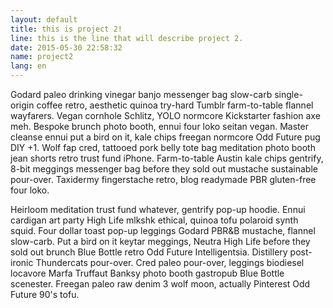 ```yaml
---
layout: default
title: this is project 2!
line: this is the line that will describe project 2.
date: 2015-05-30 22:58:32
name: project2
lang: en
---
```


Godard paleo drinking vinegar banjo messenger bag slow-carb single-origin coffee retro, aesthetic quinoa try-hard Tumblr farm-to-table flannel wayfarers. Vegan cornhole Schlitz, YOLO normcore Kickstarter fashion axe meh. Bespoke brunch photo booth, ennui four loko seitan vegan. Master cleanse ennui put a bird on it, kale chips freegan normcore Odd Future pug DIY +1. Wolf fap cred, tattooed pork belly tote bag meditation photo booth jean shorts retro trust fund iPhone. Farm-to-table Austin kale chips gentrify, 8-bit meggings messenger bag before they sold out mustache sustainable pour-over. Taxidermy fingerstache retro, blog readymade PBR gluten-free four loko.

Heirloom meditation trust fund whatever, gentrify pop-up hoodie. Ennui cardigan art party High Life mlkshk ethical, quinoa tofu polaroid synth squid. Four dollar toast pop-up leggings Godard PBR&B mustache, flannel slow-carb. Put a bird on it keytar meggings, Neutra High Life before they sold out brunch Blue Bottle retro Odd Future Intelligentsia. Distillery post-ironic Thundercats pour-over. Cred paleo pour-over, leggings biodiesel locavore Marfa Truffaut Banksy photo booth gastropub Blue Bottle scenester. Freegan paleo raw denim 3 wolf moon, actually Pinterest Odd Future 90's tofu.
